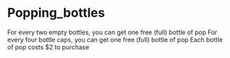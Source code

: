 # Popping_bottles
For every two empty bottles, you can get one free (full) bottle of pop For every four bottle caps, you can get one free (full) bottle of pop Each bottle of pop costs $2 to purchase
